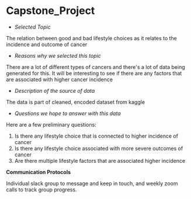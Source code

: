 # Capstone_Project

- *Selected Topic*

The relation between good and bad lifestyle choices as it relates to the incidence and outcome of cancer

- *Reasons why we selected this topic*

There are a lot of different types of cancers and there's a lot of data being generated for this. It will be interesting to see if there are any factors that are associated with higher cancer incidence

- *Description of the source of data*

The data is part of cleaned, encoded dataset from kaggle

- *Questions we hope to answer with this data*

Here are a few preliminary questions:
1. Is there any lifestyle choice that is connected to higher incidence of cancer
2. Is there any lifestyle choice associated with more severe outcomes of cancer
3. Are there multiple lifestyle factors that are associated higher incidence



**Communication Protocols**

Individual slack group to message and keep in touch, and weekly zoom calls to track group progress.
